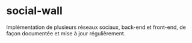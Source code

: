 # social-wall
Implémentation de plusieurs réseaux sociaux, back-end et front-end, de façon documentée et mise à jour régulièrement.
